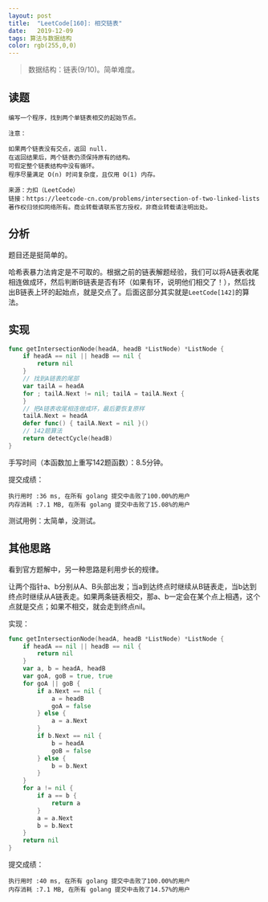 ```yaml
---
layout: post
title:  "LeetCode[160]: 相交链表"
date:   2019-12-09
tags: 算法与数据结构
color: rgb(255,0,0)
---
```


> 数据结构：链表(9/10)。简单难度。

## 读题

```text
编写一个程序，找到两个单链表相交的起始节点。

注意：

如果两个链表没有交点，返回 null.
在返回结果后，两个链表仍须保持原有的结构。
可假定整个链表结构中没有循环。
程序尽量满足 O(n) 时间复杂度，且仅用 O(1) 内存。

来源：力扣（LeetCode）
链接：https://leetcode-cn.com/problems/intersection-of-two-linked-lists
著作权归领扣网络所有。商业转载请联系官方授权，非商业转载请注明出处。
```

## 分析

题目还是挺简单的。

哈希表暴力法肯定是不可取的。根据之前的链表解题经验，我们可以将A链表收尾相连做成环，然后判断B链表是否有环（如果有环，说明他们相交了！），然后找出B链表上环的起始点，就是交点了。后面这部分其实就是`LeetCode[142]`的算法。

## 实现

```go
func getIntersectionNode(headA, headB *ListNode) *ListNode {
    if headA == nil || headB == nil {
        return nil
    }
    // 找到A链表的尾部
    var tailA = headA
    for ; tailA.Next != nil; tailA = tailA.Next {
    }
    // 把A链表收尾相连做成环，最后要恢复原样
    tailA.Next = headA
    defer func() { tailA.Next = nil }()
    // 142题算法
    return detectCycle(headB)
}
```

手写时间（本函数加上重写142题函数）：8.5分钟。

提交成绩：

```text
执行用时 :36 ms, 在所有 golang 提交中击败了100.00%的用户
内存消耗 :7.1 MB, 在所有 golang 提交中击败了15.08%的用户
```

测试用例：太简单，没测试。

## 其他思路

看到官方题解中，另一种思路是利用步长的规律。

让两个指针a、b分别从A、B头部出发；当a到达终点时继续从B链表走，当b达到终点时继续从A链表走。如果两条链表相交，那a、b一定会在某个点上相遇，这个点就是交点；如果不相交，就会走到终点nil。

实现：

```go
func getIntersectionNode(headA, headB *ListNode) *ListNode {
    if headA == nil || headB == nil {
        return nil
    }
    var a, b = headA, headB
    var goA, goB = true, true
    for goA || goB {
        if a.Next == nil {
            a = headB
            goA = false
        } else {
            a = a.Next
        }
        if b.Next == nil {
            b = headA
            goB = false
        } else {
            b = b.Next
        }
    }
    for a != nil {
        if a == b {
            return a
        }
        a = a.Next
        b = b.Next
    }
    return nil
}
```

提交成绩：

```text
执行用时 :40 ms, 在所有 golang 提交中击败了100.00%的用户
内存消耗 :7.1 MB, 在所有 golang 提交中击败了14.57%的用户
```
